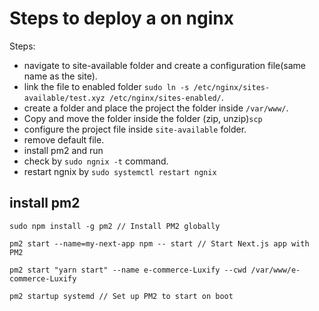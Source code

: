 # Steps to deploy a on nginx

Steps:

- navigate to site-available folder and create a configuration file(same name as the site).
- link the file to enabled folder `sudo ln -s /etc/nginx/sites-available/test.xyz /etc/nginx/sites-enabled/`.
- create a folder and place the project the folder inside `/var/www/`.
- Copy and move the folder inside the folder (zip, unzip)`scp`
- configure the project file inside `site-available` folder.
- remove default file.
- install pm2 and run
- check by `sudo ngnix -t` command.
- restart ngnix by `sudo systemctl restart ngnix`

## install pm2

`sudo npm install -g pm2 // Install PM2 globally`

`pm2 start --name=my-next-app npm -- start // Start Next.js app with PM2`

`pm2 start "yarn start" --name e-commerce-Luxify --cwd /var/www/e-commerce-Luxify`

`pm2 startup systemd // Set up PM2 to start on boot`
